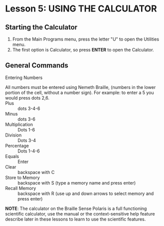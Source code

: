 # Lesson 5: USING THE CALCULATOR

## Starting the Calculator

1. From the Main Programs menu, press the letter "U" to open the Utilities menu.
2. The first option is Calculator, so press **ENTER** to open the
Calculator.

## General Commands

<dl>
<dt>Entering Numbers</dt>
<dl>All numbers must be entered using Nemeth Braille,
(numbers in the lower portion of the cell, without a number sign). For
example: to enter a 5 you would press dots 2,6.</dd>
<dt>Plus</dt>
<dd>dots 3-4-6</dd>
<dt>Minus</dt>
<dd>dots 3-6</dd>
<dt>Multiplication</dt>
<dd>Dots 1-6</dd>
<dt>Division</dt>
<dd>Dots 3-4</dd>
<dt>Percentage</dt>
<dd>Dots 1-4-6</dd>
<dt>Equals</dt>
<dd>Enter</dd>
<dt>Clear</dt>
<dd>backspace with C</dd>
<dt>Store to Memory</dt>
<dd>backspace with S (type a memory name and press
enter)</dd>
<dt>Recall Memory</dt>
<dd>backspace with R (use up and down arrows to select
memory and press enter)</dd>
</dl>

**NOTE**: The calculator on the Braille Sense Polaris is a full
functioning scientific calculator, use the manual or the
context-sensitive help feature describe later in these lessons to
learn to use the scientific features.

